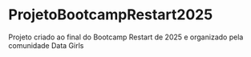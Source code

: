 # ProjetoBootcampRestart2025
Projeto criado ao final do Bootcamp Restart de 2025 e organizado pela comunidade Data Girls
